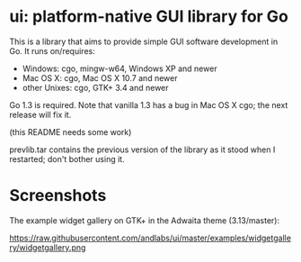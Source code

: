 # ui: platform-native GUI library for Go

This is a library that aims to provide simple GUI software development in Go. It runs on/requires:

* Windows: cgo, mingw-w64, Windows XP and newer
* Mac OS X: cgo, Mac OS X 10.7 and newer
* other Unixes: cgo, GTK+ 3.4 and newer

Go 1.3 is required. Note that vanilla 1.3 has a bug in Mac OS X cgo; the next release will fix it.

(this README needs some work)

prevlib.tar contains the previous version of the library as it stood when I restarted; don't bother using it.

# Screenshots
The example widget gallery on GTK+ in the Adwaita theme (3.13/master):

https://raw.githubusercontent.com/andlabs/ui/master/examples/widgetgallery/widgetgallery.png
